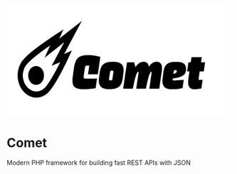 <p align="center">
  <img width="600" height="250" src="comet.png">
</p>

# Comet
Modern PHP framework for building fast REST APIs with JSON
